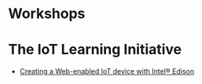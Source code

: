 # Workshops

# The IoT Learning Initiative



- [Creating a Web-enabled IoT device with Intel® Edison](https://developers.google.com/web/updates/2016/03/web-enabled-internet-of-things?hl=en)